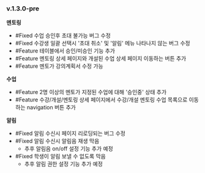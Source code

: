 ### v.1.3.0-pre

**멘토링**

- #Fixed 수업 승인후 초대 불가능 버그 수정
- #Fixed 수강생 일괄 선택시 '초대 취소' 및 '알림' 메뉴 나타나지 않는 버그 수정
- #Feature 테이블에서 승인/미승인 기능 추가
- #Feature 멘토링 상세 페이지와 개설된 수업 상세 페이지 이동하는 버튼 추가
- #Feature 멘토가 강의계획서 수정 가능

**수업**

- #Feature 2명 이상의 멘토가 지정된 수업에 대해 '승인중' 상태 추가
- #Feature 수강/개설/멘토링 상세 페이지에서 수강/개설 멘토링 수업 목록으로 이동하는 navigation 버튼 추가

**알림**

- #Fixed 알림 수신시 페이지 리로딩되는 버그 수정
- #Fixed 알림 수신시 알림음 재생 막음
  - 추후 알림음 on/off 설정 기능 추가 예정
- #Fixed 학생이 알림 보낼 수 없도록 막음
  - 추후 알림 권한 설정 기능 추가 예정
